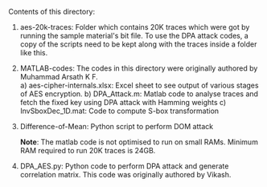 

Contents of this directory:
1. aes-20k-traces: Folder which contains 20K traces which were got by running the sample material's bit file. To use the DPA attack codes, a copy of the scripts need to be kept along with the traces inside a folder like this.
2. MATLAB-codes: The codes in this directory were originally authored by Muhammad Arsath K F.  
a) aes-cipher-internals.xlsx: Excel sheet to see output of various stages of AES encryption.
b) DPA_Attack.m: Matlab code to analyse traces and fetch the fixed key using DPA attack with Hamming weights
c) InvSboxDec_1D.mat: Code to compute S-box transformation
3. Difference-of-Mean: Python script to perform DOM attack

	**Note**: The matlab code is not optimised to run on small RAMs. Minimum RAM required to run 20K traces is 24GB.
3. DPA_AES.py: Python code to perform DPA attack and generate correlation matrix. This code was originally authored by Vikash. 

